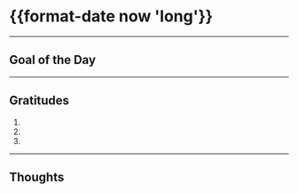 # {{format-date now 'long'}}

---

## Goal of the Day

---

## Gratitudes

1.
2.
3.

---

## Thoughts
